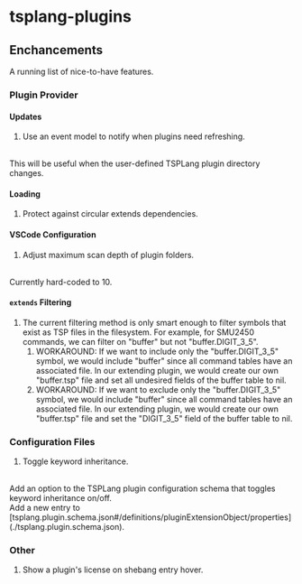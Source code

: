 # tsplang-plugins

## Enchancements

A running list of nice-to-have features.

### Plugin Provider

#### Updates

1. Use an event model to notify when plugins need refreshing.
<br/>
This will be useful when the user-defined TSPLang plugin directory changes.

#### Loading

1. Protect against circular extends dependencies.

#### VSCode Configuration

1. Adjust maximum scan depth of plugin folders.
<br/>
Currently hard-coded to 10.

#### `extends` Filtering

1. The current filtering method is only smart enough to filter
symbols that exist as TSP files in the filesystem. For example, for
SMU2450 commands, we can filter on "buffer" but not
"buffer.DIGIT_3_5".
   1. WORKAROUND: If we want to include only the "buffer.DIGIT_3_5" symbol, we
   would include "buffer" since all command tables have an associated
   file. In our extending plugin, we would create our own "buffer.tsp"
   file and set all undesired fields of the buffer table to nil.
   1. WORKAROUND: If we want to exclude only the "buffer.DIGIT_3_5" symbol, we
   would include "buffer" since all command tables have an associated
   file. In our extending plugin, we would create our own "buffer.tsp"
   file and set the "DIGIT_3_5" field of the buffer table to nil.

### Configuration Files

1. Toggle keyword inheritance.
<br/>
Add an option to the TSPLang plugin configuration schema that toggles keyword
inheritance on/off.
<br/>
Add a new entry to
[tsplang.plugin.schema.json#/definitions/pluginExtensionObject/properties](./tsplang.plugin.schema.json).

### Other

1. Show a plugin's license on shebang entry hover.
